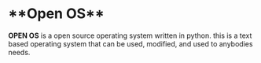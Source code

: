 <h1>**Open OS**</h1>

**OPEN OS** is a open source operating system written in python. this is a text based operating system that can be used, modified, and used to anybodies needs.
